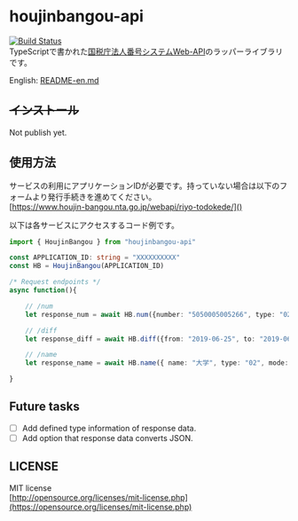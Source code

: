 houjinbangou-api
================
[![Build Status](https://travis-ci.com/totechite/houjinbangou-api-wrapper.svg?branch=master)](https://travis-ci.com/totechite/houjinbangou-api-wrapper)  
TypeScriptで書かれた[国税庁法人番号システムWeb-API](https://www.houjin-bangou.nta.go.jp/webapi/)のラッパーライブラリです。

English: [README-en.md](./README-en.md)

~~インストール~~
----------------

Not publish yet.


使用方法
----------------

サービスの利用にアプリケーションIDが必要です。持っていない場合は以下のフォームより発行手続きを進めてください。  
[https://www.houjin-bangou.nta.go.jp/webapi/riyo-todokede/]()  

以下は各サービスにアクセスするコード例です。  

```typescript
import { HoujinBangou } from "houjinbangou-api"

const APPLICATION_ID: string = "XXXXXXXXXX"
const HB = HoujinBangou(APPLICATION_ID)

/* Request endpoints */
async function(){

    // /num
    let response_num = await HB.num({number: "5050005005266", type: "02"})

    // /diff
    let response_diff = await HB.diff({from: "2019-06-25", to: "2019-06-25", type: "02"})

    // /name 
    let response_name = await HB.name({ name: "大学", type: "02", mode: "2" })

}
```

Future tasks
-----------------

- [ ] Add defined type information of response data.  
- [ ] Add option that response data converts JSON.

LICENSE
----------------

MIT license  
[http://opensource.org/licenses/mit-license.php](https://opensource.org/licenses/mit-license.php)
